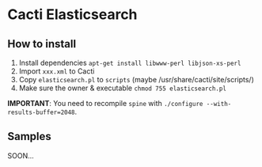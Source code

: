 Cacti Elasticsearch
===================


How to install
--------------

 1. Install dependencies `apt-get install libwww-perl libjson-xs-perl`
 2. Import `xxx.xml` to Cacti
 3. Copy `elasticsearch.pl` to `scripts` (maybe /usr/share/cacti/site/scripts/)
 4. Make sure the owner & executable `chmod 755 elasticsearch.pl`

**IMPORTANT**: You need to recompile `spine` with `./configure --with-results-buffer=2048`.


Samples
-------

SOON...
